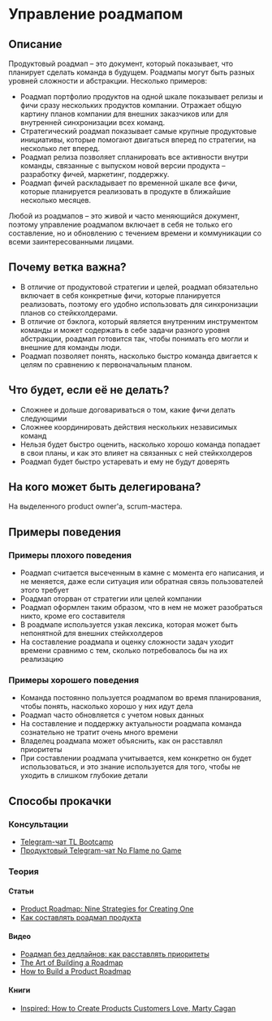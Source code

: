 # Управление роадмапом
## Описание
Продуктовый роадмап – это документ, который показывает, что планирует сделать команда в будущем. Роадмапы могут быть разных уровней сложности и абстракции. Несколько примеров:
- Роадмап портфолио продуктов на одной шкале показывает релизы и фичи сразу нескольких продуктов компании. Отражает общую картину планов компании для внешних заказчиков или для внутренней синхронизации всех команд.
- Стратегический роадмап показывает самые крупные продуктовые инициативы, которые помогают двигаться вперед по стратегии, на несколько лет вперед.
- Роадмап релиза позволяет спланировать все активности внутри команды, связанные с выпуском новой версии продукта – разработку фичей, маркетинг, поддержку.
- Роадмап фичей раскладывает по временной шкале все фичи, которые планируется реализовать в продукте в ближайшие несколько месяцев.

Любой из роадмапов – это живой и часто меняющийся документ, поэтому управление роадмапом включает в себя не только его составление, но и обновлению с течением времени и коммуникации со всеми заинтересованными лицами.

## Почему ветка важна?
- В отличие от продуктовой стратегии и целей, роадмап обязательно включает в себя конкретные фичи, которые планируется реализовать, поэтому его удобно использовать для синхронизации планов со стейкхолдерами.
- В отличие от бэклога, который является внутренним инструментом команды и может содержать в себе задачи разного уровня абстракции, роадмап готовится так, чтобы понимать его могли и внешние для команды люди.
- Роадмап позволяет понять, насколько быстро команда двигается к целям по сравнению к первоначальным планом.

## Что будет, если её не делать?
- Сложнее и дольше договариваться о том, какие фичи делать следующими
- Сложнее координировать действия нескольких независимых команд
- Нельзя будет быстро оценить, насколько хорошо команда попадает в свои планы, и как это влияет на связанных с ней стейкхолдеров
- Роадмап будет быстро устаревать и ему не будут доверять

## На кого может быть делегирована?
На выделенного product owner'а, scrum-мастера.

## Примеры поведения
### Примеры плохого поведения
- Роадмап считается высеченным в камне с момента его написания, и не меняется, даже если ситуация или обратная связь пользователей этого требует
- Роадмап оторван от стратегии или целей компании
- Роадмап оформлен таким образом, что в нем не может разобраться никто, кроме его составителя
- В роадмапе используется узкая лексика, которая может быть непонятной для внешних стейкхолдеров
- На составление роадмапа и оценку сложности задач уходит времени сравнимо с тем, сколько потребовалось бы на их реализацию

### Примеры хорошего поведения
- Команда постоянно пользуется роадмапом во время планирования, чтобы понять, насколько хорошо у них идут дела
- Роадмап часто обновляется с учетом новых данных
- На составление и поддержку актуальности роадмапа команда сознательно не тратит очень много времени
- Владелец роадмапа может объяснить, как он расставлял приоритеты
- При составлении роадмапа учитывается, кем конкретно он будет использоваться, и это знание используется для того, чтобы не уходить в слишком глубокие детали

## Способы прокачки
### Консультации
- [Telegram-чат TL Bootcamp](https://tlinks.run/tlbootcamp)
- [Продуктовый Telegram-чат No Flame no Game](https://t.me/joinchat/BrfI2UHjvA2HbQNSW4Irog)

### Теория
#### Статьи
- [Product Roadmap: Nine Strategies for Creating One](https://www.thisisproductmanagement.com/blog/product-roadmap/)
- [Как составлять роадмап продукта](https://medium.com/no-flame-no-game/%D0%BA%D0%B0%D0%BA-%D1%81%D0%BE%D1%81%D1%82%D0%B0%D0%B2%D0%BB%D1%8F%D1%82%D1%8C-%D1%80%D0%BE%D0%B0%D0%B4%D0%BC%D0%B0%D0%BF-%D0%BF%D1%80%D0%BE%D0%B4%D1%83%D0%BA%D1%82%D0%B0-3b51fd4a5fe8)

#### Видео
- [Роадмап без дедлайнов: как расставлять приоритеты](https://www.youtube.com/watch?v=Mp5xdAZYdPo)
- [The Art of Building a Roadmap](https://www.youtube.com/watch?v=rLXcdzBQslM)
- [How to Build a Product Roadmap](https://www.youtube.com/watch?v=x0d_GE_jWGE)

#### Книги
- [Inspired: How to Create Products Customers Love, Marty Cagan](https://www.goodreads.com/book/show/35249663-inspired)